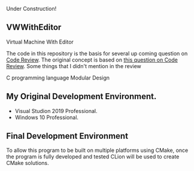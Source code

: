 Under Construction!

## VWWithEditor
Virtual Machine With Editor

The code in this repository is the basis for several up coming question on [Code Review](https://codereview.stackexchange.com/). The original concept is based on [this question on Code Review](https://codereview.stackexchange.com/questions/244566/an-attempt-at-a-toy-vm). Some things that I didn't mention in the review 

C programming language
Modular Design

## My Original Development Environment.
 - Visual Studion 2019 Professional.  
 - Windows 10 Professional.  

## Final Development Environment
To allow this program to be built on multiple platforms using CMake, once the program is fully developed and tested CLion will be used to create CMake solutions.

